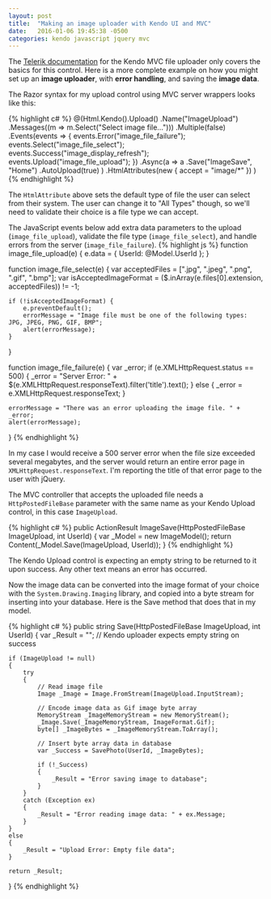 ```yaml
---
layout: post
title:  "Making an image uploader with Kendo UI and MVC"
date:   2016-01-06 19:45:38 -0500
categories: kendo javascript jquery mvc
---
```

The <a href="http://docs.telerik.com/kendo-ui/aspnet-mvc/helpers/upload/overview">Telerik documentation</a> for the Kendo MVC file uploader only covers the basics for this control. Here is a more complete example on how you might set up an **image uploader**, with **error handling**, and saving the **image data**.

The Razor syntax for my upload control using MVC server wrappers looks like this:

{% highlight c# %}
@(Html.Kendo().Upload()
    .Name("ImageUpload")
    .Messages((m => m.Select("Select image file...")))
    .Multiple(false)
    .Events(events =>
    {
        events.Error("image_file_failure");
        events.Select("image_file_select");
        events.Success("image_display_refresh");
        events.Upload("image_file_upload");
    })
    .Async(a => a
        .Save("ImageSave", "Home")
        .AutoUpload(true)
    )
    .HtmlAttributes(new { accept = "image/*" })
)
{% endhighlight %}

The `HtmlAttribute` above sets the default type of file the user can select from their system. The user can change it to "All Types" though, so we'll need to validate their choice is a file type we can accept.

The JavaScript events below add extra data parameters to the upload (`image_file_upload`), validate the file type (`image_file_select`), and handle errors from the server (`image_file_failure`).
{% highlight js %}
function image_file_upload(e) {
    e.data = { UserId: @Model.UserId };
}

function image_file_select(e) {
    var acceptedFiles = [".jpg", ".jpeg", ".png", ".gif", ".bmp"];
    var isAcceptedImageFormat = ($.inArray(e.files[0].extension, acceptedFiles)) != -1;

    if (!isAcceptedImageFormat) {
        e.preventDefault();
        errorMessage = "Image file must be one of the following types: JPG, JPEG, PNG, GIF, BMP";
        alert(errorMessage);
    }
}

function image_file_failure(e) {
    var _error;
    if (e.XMLHttpRequest.status == 500) {
        _error = "Server Error: " + $(e.XMLHttpRequest.responseText).filter('title').text();
    } else {
        _error = e.XMLHttpRequest.responseText;
    }

    errorMessage = "There was an error uploading the image file. " + _error;
    alert(errorMessage);
}
{% endhighlight %}

In my case I would receive a 500 server error when the file size exceeded several megabytes, and the server would return an entire error page in `XMLHttpRequest.responseText`. I'm reporting the title of that error page to the user with jQuery.

The MVC controller that accepts the uploaded file needs a `HttpPostedFileBase` parameter with the same name as your Kendo Upload control, in this case `ImageUpload`.

{% highlight c# %}
public ActionResult ImageSave(HttpPostedFileBase ImageUpload, int UserId)
{
    var _Model = new ImageModel();
    return Content(_Model.Save(ImageUpload, UserId));
}
{% endhighlight %}

The Kendo Upload control is expecting an empty string to be returned to it upon success. Any other text means an error has occurred.

Now the image data can be converted into the image format of your choice with the `System.Drawing.Imaging` library, and copied into a byte stream for inserting into your database. Here is the Save method that does that in my model.

{% highlight c# %}
public string Save(HttpPostedFileBase ImageUpload, int UserId)
{
    var _Result = ""; // Kendo uploader expects empty string on success

    if (ImageUpload != null)
    {
        try
        {
            // Read image file
            Image _Image = Image.FromStream(ImageUpload.InputStream);

            // Encode image data as Gif image byte array
            MemoryStream _ImageMemoryStream = new MemoryStream();
            _Image.Save(_ImageMemoryStream, ImageFormat.Gif);
            byte[] _ImageBytes = _ImageMemoryStream.ToArray();

            // Insert byte array data in database
            var _Success = SavePhoto(UserId, _ImageBytes);

            if (!_Success)
            {
                _Result = "Error saving image to database";
            }
        }
        catch (Exception ex)
        {
            _Result = "Error reading image data: " + ex.Message;
        }
    }
    else
    {
        _Result = "Upload Error: Empty file data";
    }

    return _Result;
}
{% endhighlight %}